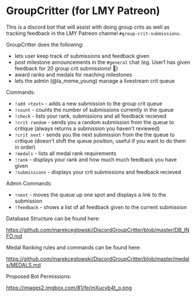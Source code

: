 # GroupCritter (for LMY Patreon)

This is a discord bot that will assist with doing group crits as well as tracking feedback in the LMY Patreon channel `#group-crit-submissions`.

GroupCritter does the following:
- lets user keep track of submissions and feedback given
- post milestone announcements in the `#general` chat (eg. User1 has given feedback for 20 group crit submissions! 🎉)
- award ranks and medals for reaching milestones
- lets the admin (@la_meme_young) manage a livestream crit queue

Commands:

- `!add <text>` - adds a new submission to the group crit queue
- `!count` - counts the number of submissions currently in the queue
- `!check` - lists your rank, submissions and all feedback recieved
- `!crit random` - sends you a random submission from the queue to critique (always returns a submission you haven't reviewed)
- `!crit next` - sends you the next submission from the the queue to critique (doesn't shift the queue position, useful if you want to do them in order)
- `!medals` - lists all medal rank requirements
- `!rank` - displays your rank and how much much feedback you have given
- `!submissions` - displays your crit submissions and feedback recieved

Admin Commands:

- `!next` - moves the queue up one spot and displays a link to the submission
- `!feedback` - shows a list of all feedback given to the current submission

Database Structure can be found here:

https://github.com/marekceglowski/DiscordGroupCritter/blob/master/DB_INFO.md

Medal Ranking rules and commands can be found here:

https://github.com/marekceglowski/DiscordGroupCritter/blob/master/medals/MEDALS.md

Proposed Bot Permissions:

https://images2.imgbox.com/81/fe/mXucvb4t_o.png

